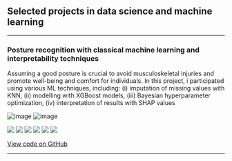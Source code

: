 ## Selected projects in data science and machine learning

---

### Posture recognition with classical machine learning and interpretability techniques
Assuming a good posture is crucial to avoid musculoskeletal injuries and promote well-being and comfort for individuals. In this project, i participated using various ML techniques, including: (i) imputation of missing values with KNN, (ii) modelling with XGBoost models, (iii) Bayesian hyperparameter optimization, (iv) interpretation of results with SHAP values

![image](https://github.com/imonteiroyh/imonteiroyh.github.io/assets/61994795/94a54652-fcb1-4906-a3b2-8c3eaef9f552)
![image](https://github.com/imonteiroyh/imonteiroyh.github.io/assets/61994795/d4cb3171-fa97-4847-9c7b-32ad4bec12c3)

[![](https://img.shields.io/badge/Python-white)](#) [![](https://img.shields.io/badge/Scikit%20Learn-white)](#) [![](https://img.shields.io/badge/Scikit%20Optimize-white)](#) [![](https://img.shields.io/badge/Pandas-white)](#) [![](https://img.shields.io/badge/NumPy-white)](#) [![](https://img.shields.io/badge/SHAP-white)](#)

[View code on GitHub](https://github.com/imonteiroyh/IOT)

---
